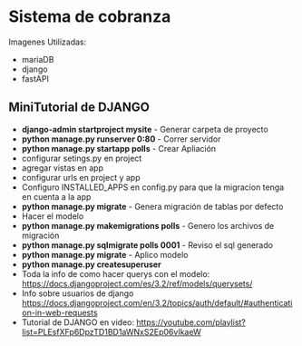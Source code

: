 # Sistema de cobranza

Imagenes Utilizadas:
- mariaDB
- django
- fastAPI

## MiniTutorial de DJANGO
- **django-admin startproject mysite** - Generar carpeta de proyecto
- **python manage.py runserver 0:80** - Correr servidor
- **python manage.py startapp polls** - Crear Apliación
- configurar setings.py en project
- agregar vistas en app
- configurar urls en project y app
- Configuro INSTALLED_APPS en config.py para que la migracion tenga en cuenta a la app
- **python manage.py migrate** - Genera migración de tablas por defecto
- Hacer el modelo
- **python manage.py makemigrations polls** - Genero los archivos de migración
- **python manage.py sqlmigrate polls 0001** - Reviso el sql generado
- **python manage.py migrate** - Aplico modelo
- **python manage.py createsuperuser**
- Toda la info de como hacer querys con el modelo: https://docs.djangoproject.com/es/3.2/ref/models/querysets/
- Info sobre usuarios de django https://docs.djangoproject.com/en/3.2/topics/auth/default/#authentication-in-web-requests
- Tutorial de DJANGO en video: https://youtube.com/playlist?list=PLEsfXFp6DpzTD1BD1aWNxS2Ep06vIkaeW